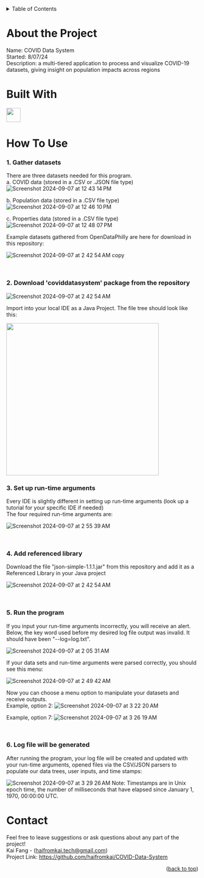 <a name = "readme-top"></a>

<!-- Table of Contents -->
<details>
    <summary>Table of Contents</summary>
    <ol>
        <li><a href = "#about-the-project">About the Project</a></li>
        <li><a href = "#built-with">Built With</a></li>
        <li><a href = "#how-to-use">How To Use</a></li>
        <li><a href = "#contact">Contact</a></li>
    </ol>
</details>

# About the Project
Name: COVID Data System <br>
Started: 8/07/24 <br>
Description: a multi-tiered application to process and visualize COVID-19 datasets, giving insight on population impacts across regions <br>

# Built With
<a href="https://java.com/en/">
    <img width="37" src="https://github.com/user-attachments/assets/b563b96c-8d38-4192-8d9b-be10236394ff" />
</a>

# How To Use
### 1. Gather datasets
There are three datasets needed for this program. <br>
a. COVID data (stored in a .CSV or .JSON file type) <br>
![Screenshot 2024-09-07 at 12 43 14 PM](https://github.com/user-attachments/assets/bbfc7196-3d2d-4ecc-b64d-03e8219db93c)


b. Population data (stored in a .CSV file type) <br>
![Screenshot 2024-09-07 at 12 46 10 PM](https://github.com/user-attachments/assets/28285596-dba9-450e-8176-cb2823733ea5)


c. Properties data (stored in a .CSV file type) <br>
![Screenshot 2024-09-07 at 12 48 07 PM](https://github.com/user-attachments/assets/c73c955e-5d13-495e-a043-7b9b1a58af67)


Example datasets gathered from OpenDataPhilly are here for download in this repository:

![Screenshot 2024-09-07 at 2 42 54 AM copy](https://github.com/user-attachments/assets/527b286f-410e-405d-a751-127fb53617e1)


<br>

### 2. Download 'coviddatasystem' package from the repository
![Screenshot 2024-09-07 at 2 42 54 AM](https://github.com/user-attachments/assets/310a13ca-d1e8-45e4-bdb2-ae4305941a17) <br>

Import into your local IDE as a Java Project. The file tree should look like this: <br>


<img src="https://github.com/user-attachments/assets/cf4edad6-87e7-4245-a00a-02936647b9b2" width="400" />


<br>

### 3. Set up run-time arguments
Every IDE is slightly different in setting up run-time arguments (look up a tutorial for your specific IDE if needed) <br>
The four required run-time arguments are:

![Screenshot 2024-09-07 at 2 55 39 AM](https://github.com/user-attachments/assets/83ff8280-2f0f-469d-82b6-2179a72f48c6)


<br>

### 4. Add referenced library
Download the file "json-simple-1.1.1.jar" from this repository and add it as a Referenced Library in your Java project

![Screenshot 2024-09-07 at 2 42 54 AM](https://github.com/user-attachments/assets/70999a3a-548c-4fda-b577-8e8e3b205e5f)



<br>

### 5. Run the program
If you input your run-time arguments incorrectly, you will receive an alert. <br>
Below, the key word used before my desired log file output was invalid. It should have been "--log=log.txt".

![Screenshot 2024-09-07 at 2 05 31 AM](https://github.com/user-attachments/assets/1eace145-eff1-4a6f-8c5c-c79631f29a1d)

If your data sets and run-time arguments were parsed correctly, you should see this menu:

![Screenshot 2024-09-07 at 2 49 42 AM](https://github.com/user-attachments/assets/5c869052-22dc-48b1-87cc-eb8a9a38391e)

Now you can choose a menu option to manipulate your datasets and receive outputs. <br>
Example, option 2:
![Screenshot 2024-09-07 at 3 22 20 AM](https://github.com/user-attachments/assets/f3347e72-5c89-43b6-af40-0dab16e902df)

Example, option 7:
![Screenshot 2024-09-07 at 3 26 19 AM](https://github.com/user-attachments/assets/28f4ee2d-d817-4b51-b7ba-62e652866597)


<br>

### 6. Log file will be generated
After running the program, your log file will be created and updated with your run-time arguments, opened files via the CSV/JSON parsers to populate our data trees, user inputs, and time stamps:

![Screenshot 2024-09-07 at 3 29 26 AM](https://github.com/user-attachments/assets/6750c934-aab2-4868-a6e1-a5800210d430)
Note: Timestamps are in Unix epoch time, the number of milliseconds that have elapsed since January 1, 1970, 00:00:00 UTC.


# Contact
Feel free to leave suggestions or ask questions about any part of the project! <br>
Kai Fang - (haifromkai.tech@gmail.com) <br>
Project Link: https://github.com/haifromkai/COVID-Data-System


<p align = "right">(<a href = "#readme-top">back to top</a>)</p>
